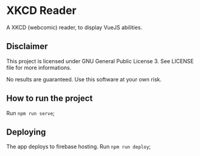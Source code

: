 # XKCD Reader

A XKCD (webcomic) reader, to display VueJS abilities.

## Disclaimer
This project is licensed under GNU General Public License 3. See LICENSE file for more informations.

No results are guaranteed. Use this software at your own risk.

## How to run the project
Run `npm run serve`;

## Deploying
The app deploys to firebase hosting. Run `npm run deploy`;
